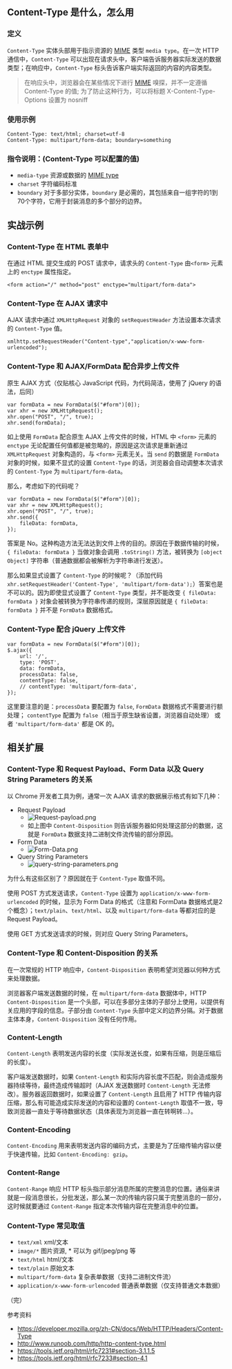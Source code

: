 ## Content-Type 是什么，怎么用

### 定义
`Content-Type` 实体头部用于指示资源的 [MIME](https://developer.mozilla.org/en-US/docs/Web/HTTP/Basics_of_HTTP/MIME_types) 类型 `media type`。在一次 HTTP 通信中，`Content-Type` 可以出现在请求头中，客户端告诉服务器实际发送的数据类型；在响应中，`Content-Type` 标头告诉客户端实际返回的内容的内容类型。

> 在响应头中，浏览器会在某些情况下进行 [MIME](https://developer.mozilla.org/en-US/docs/Web/HTTP/Basics_of_HTTP/MIME_types) 嗅探，并不一定遵循 Content-Type 的值; 为了防止这种行为，可以将标题 X-Content-Type-Options 设置为 nosniff

### 使用示例

```
Content-Type: text/html; charset=utf-8
Content-Type: multipart/form-data; boundary=something
```

### 指令说明：(Content-Type 可以配置的值)

* `media-type` 资源或数据的 [MIME type](https://developer.mozilla.org/en-US/docs/Web/HTTP/Basics_of_HTTP/MIME_types)
* `charset` 字符编码标准
* `boundary` 对于多部分实体，`boundary` 是必需的，其包括来自一组字符的1到70个字符，它用于封装消息的多个部分的边界。


## 实战示例

### Content-Type 在 HTML 表单中

在通过 HTML 提交生成的 POST 请求中，请求头的 `Content-Type` 由`<form>` 元素上的 `enctype` 属性指定。

```
<form action="/" method="post" enctype="multipart/form-data">
```

### Content-Type 在 AJAX 请求中

AJAX 请求中通过 `XMLHttpRequest` 对象的 `setRequestHeader` 方法设置本次请求的 `Content-Type` 值。

```
xmlhttp.setRequestHeader("Content-type","application/x-www-form-urlencoded");
```

### Content-Type 和 AJAX/FormData 配合异步上传文件

原生 AJAX 方式（仅贴核心 JavaScript 代码，为代码简洁，使用了 jQuery 的语法，后同）

```
var formData = new FormData($("#form")[0]); 
var xhr = new XMLHttpRequest();
xhr.open("POST", "/", true);
xhr.send(formData);
```

如上使用 `FormData` 配合原生 AJAX 上传文件的时候，HTML 中 `<form>` 元素的 `enctype` 无论配置任何值都是被忽略的，原因是这次请求是重新通过 `XMLHttpRequest` 对象构造的，与 `<form>` 元素无关。当 `send` 的数据是 `FormData` 对象的时候，如果不显式的设置 `Content-Type` 的话，浏览器会自动调整本次请求的 `Content-Type` 为 `multipart/form-data`。

那么，考虑如下的代码呢？

```
var formData = new FormData($("#form")[0]); 
var xhr = new XMLHttpRequest();
xhr.open("POST", "/", true);
xhr.send({
    fileData: formData,
});
```

答案是 No。这种构造方法无法达到文件上传的目的。原因在于数据传输的时候，`{ fileData: formData }` 当做对象会调用 `.toString()` 方法，被转换为 `[object Object]` 字符串（普通数据都会被解析为字符串进行发送）。

那么如果显式设置了 `Content-Type` 的时候呢？（添加代码 `xhr.setRequestHeader('Content-Type', 'multipart/form-data');`）答案也是不可以的。因为即使显式设置了 `Content-Type` 类型，并不能改变 `{ fileData: formData }` 对象会被转换为字符串传递的规则，深层原因就是 `{ fileData: formData }` 并不是 `FormData` 数据格式。

### Content-Type 配合 jQuery 上传文件

```
var formData = new FormData($("#form")[0]); 
$.ajax({
    url: '/',
    type: 'POST',
    data: formData,
    processData: false,
    contentType: false,
    // contentType: 'multipart/form-data',
});
```

这里要注意的是：`processData` 要配置为 `false`, `FormData` 数据格式不需要进行额处理； `contentType` 配置为 `false`（相当于原生缺省设置，浏览器自动处理） 或者 `'multipart/form-data'` 都是 OK 的。

## 相关扩展

### Content-Type 和 Request Payload、Form Data 以及 Query String Parameters 的关系

以 Chrome 开发者工具为例，通常一次 AJAX 请求的数据展示格式有如下几种：

* Request Payload
    * ![Request-payload.png](https://private-alipayobjects.alipay.com/alipay-rmsdeploy-image/skylark/png/0bf9b9db-bfde-4a42-b022-dff1e96d6d68.png) 
    * 如上图中 `Content-Disposition` 则告诉服务器如何处理这部分的数据，这就是 `FormData` 数据支持二进制文件流传输的部分原因。
* Form Data
    * ![Form-Data.png](https://private-alipayobjects.alipay.com/alipay-rmsdeploy-image/skylark/png/cf79caa1-8bba-4f09-8d08-cc568d1d2e27.png)  
* Query String Parameters
    * ![query-string-parameters.png](https://private-alipayobjects.alipay.com/alipay-rmsdeploy-image/skylark/png/3ce3c03c-8e68-4bf1-8cc6-5508126e0261.png)  

为什么有这些区别了？原因就在于 `Content-Type` 取值不同。

使用 POST 方式发送请求，`Content-Type` 设置为 `application/x-www-form-urlencoded` 的时候，显示为 Form Data 的格式（注意和 FormData 数据格式是2个概念）；`text/plain`、`text/html`、以及 `multipart/form-data` 等都对应的是 Request Payload。

使用 GET 方式发送请求的时候，则对应 Query String Parameters。

### Content-Type 和 Content-Disposition 的关系

在一次常规的 HTTP 响应中，`Content-Disposition` 表明希望浏览器以何种方式来处理数据。

浏览器客户端发送数据的时候，在 `multipart/form-data` 数据体中，HTTP `Content-Disposition` 是一个头部，可以在多部分主体的子部分上使用，以提供有关应用的字段的信息。子部分由 `Content-Type` 头部中定义的边界分隔。对于数据主体本身，`Content-Disposition` 没有任何作用。

### Content-Length

`Content-Length` 表明发送内容的长度（实际发送长度，如果有压缩，则是压缩后的长度）。

客户端发送数据时，如果 `Content-Length` 和实际内容长度不匹配，则会造成服务器持续等待，最终造成传输超时（AJAX 发送数据时 `Content-Length` 无法修改）。服务器返回数据时，如果设置了 `Content-Length` 且启用了 HTTP 传输内容压缩，那么有可能造成实际发送的内容和设置的 `Content-Length` 取值不一致，导致浏览器一直处于等待数据状态（具体表现为浏览器一直在转啊转...）。

### Content-Encoding

`Content-Encoding` 用来表明发送内容的编码方式，主要是为了压缩传输内容以便于快速传输，比如 `Content-Encoding: gzip`。

### Content-Range

`Content-Range` 响应 HTTP 标头指示部分消息所属的完整消息的位置。通俗来讲就是一段消息很长，分批发送，那么某一次的传输内容只属于完整消息的一部分，这时候就要通过 `Content-Range` 指定本次传输内容在完整消息中的位置。

### Content-Type 常见取值

* `text/xml` xml/文本
* `image/*` 图片资源, * 可以为 gif/jpeg/png 等
* `text/html` html/文本
* `text/plain` 原始文本
* `multipart/form-data` 复杂表单数据（支持二进制文件流）
* `application/x-www-form-urlencoded` 普通表单数据（仅支持普通文本数据）

（完）

参考资料

* https://developer.mozilla.org/zh-CN/docs/Web/HTTP/Headers/Content-Type
* http://www.runoob.com/http/http-content-type.html
* https://tools.ietf.org/html/rfc7231#section-3.1.1.5
* https://tools.ietf.org/html/rfc7233#section-4.1

